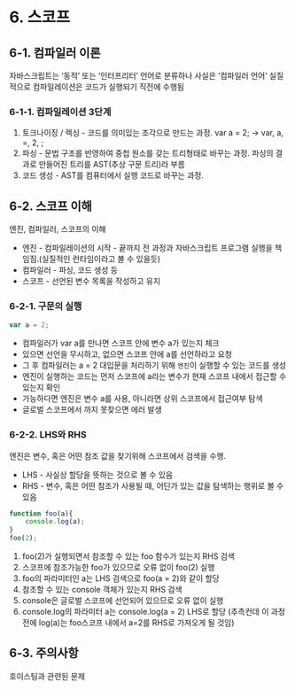 # 6. 스코프
## 6-1. 컴파일러 이론
자바스크립트는 ‘동적’ 또는 ‘인터프리터’ 언어로 분류하나 사실은 ‘컴파일러 언어’
실질적으로 컴파일레이션은 코드가 실행되기 직전에 수행됨

### 6-1-1. 컴파일레이션 3단계
1. 토크나이징 / 렉싱 - 코드를 의미있는 조각으로 만드는 과정. var a = 2; -> var, a, =, 2, ;
2. 파싱 - 문법 구조를 반영하여 중첩 원소를 갖는 트리형태로 바꾸는 과정. 파싱의 결과로 만들어진 트리를 AST(추상 구문 트리)라 부름
3. 코드 생성 - AST를 컴퓨터에서 실행 코드로 바꾸는 과정.

## 6-2. 스코프 이해
엔진, 컴파일러, 스코프의 이해
* 엔진 - 컴파일레이션의 시작 - 끝까지 전 과정과 자바스크립트 프로그램 실행을 책임짐.(실질적인 런타임이라고 볼 수 있을듯)
* 컴파일러 - 파싱, 코드 생성 등
* 스코프 - 선언된 변수 목록을 작성하고 유지

### 6-2-1. 구문의 실행
```javascript
var a = 2;
```

* 컴파일러가 var a를 만나면 스코프 안에 변수 a가 있는지 체크
* 있으면 선언을 무시하고, 없으면 스코프 안에 a를 선언하라고 요청
* 그 후 컴파일러는 a = 2 대입문을 처리하기 위해 `엔진`이 실행할 수 있는 코드를 생성
* 엔진이 실행하는 코드는 먼저 스코프에 a라는 변수가 현재 스코프 내에서 접근할 수 있는지 확인
* 가능하다면 엔진은 변수 a를 사용, 아니라면 상위 스코프에서 접근여부 탐색
* 글로벌 스코프에서 까지 못찾으면 에러 발생

### 6-2-2. LHS와 RHS
엔진은 변수, 혹은 어떤 참조 값을 찾기위해 스코프에서 검색을 수행.

* LHS - 사실상 할당을 뜻하는 것으로 볼 수 있음
* RHS - 변수, 혹은 어떤 참조가 사용될 때, 어딘가 있는 값을 탐색하는 행위로 볼 수 있음

```javascript
function foo(a){
	console.log(a);
}
foo(2);
```

1. foo(2)가 실행되면서 참조할 수 있는 foo 함수가 있는지 RHS 검색
2. 스코프에 참조가능한 foo가 있으므로 오류 없이 foo(2) 실행
3. foo의 파라미터인 a는 LHS 검색으로 foo(a = 2)와 같이 할당
4. 참조할 수 있는 console 객체가 있는지 RHS 검색
5. console은 글로벌 스코프에 선언되어 있으므로 오류 없이 실행
6. console.log의 파라미터 a는 console.log(a = 2) LHS로 할당 (추측컨데 이 과정 전에 log(a)는 foo스코프 내에서 a=2를 RHS로 가져오게 될 것임)

## 6-3. 주의사항
호이스팅과 관련된 문제